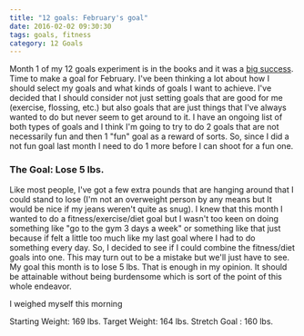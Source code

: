 ```yaml
---
title: "12 goals: February's goal"
date: 2016-02-02 09:30:30
tags: goals, fitness
category: 12 Goals
---
```

Month 1 of my 12 goals experiment is in the books and it was a [big success](/2016/01/31/12-goals-January-Summary/).  Time to make a goal for February.  I've been thinking a lot about how I should select my goals and what kinds of goals I want to achieve.  I've decided that I should consider not just setting goals that are good for me (exercise, flossing, etc.)  but also goals that are just things that I've always wanted to do but never seem to get around to it.  I have an ongoing list of both types of goals and I think I'm going to try to do 2 goals that are not necessarily fun and then 1 "fun" goal as a reward of sorts.  So, since I did a not fun goal last month I need to do 1 more before I can shoot for a fun one.

### The Goal: Lose 5 lbs.

Like most people, I've got a few extra pounds that are hanging around that I could stand to lose (I'm not an overweight person by any means but It would be nice if my jeans weren't quite as snug).  I knew that this month I wanted to do a fitness/exercise/diet goal but I wasn't too keen on doing something like "go to the gym 3 days a week" or something like that just because if felt a little too much like my last goal where I had to do something every day.  So, I decided to see if I could combine the fitness/diet goals into one.  This may turn out to be a mistake but we'll just have to see.  My goal this month is to lose 5 lbs.  That is enough in my opinion.  It should be attainable without being burdensome which is sort of the point of this whole endeavor.

I weighed myself this morning

Starting Weight: 169 lbs.
Target Weight: 164 lbs.
Stretch Goal : 160 lbs. 
